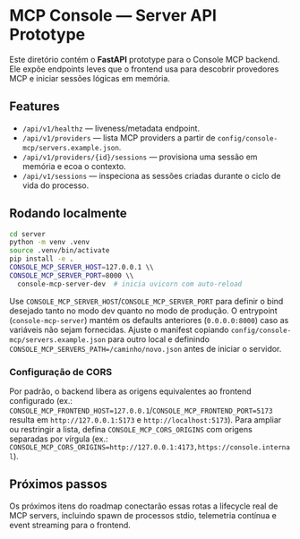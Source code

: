 # MCP Console — Server API Prototype

Este diretório contém o **FastAPI** prototype para o Console MCP backend. Ele expõe endpoints leves que o frontend usa para
descobrir provedores MCP e iniciar sessões lógicas em memória.

## Features

- `/api/v1/healthz` — liveness/metadata endpoint.
- `/api/v1/providers` — lista MCP providers a partir de `config/console-mcp/servers.example.json`.
- `/api/v1/providers/{id}/sessions` — provisiona uma sessão em memória e ecoa o contexto.
- `/api/v1/sessions` — inspeciona as sessões criadas durante o ciclo de vida do processo.

## Rodando localmente

```bash
cd server
python -m venv .venv
source .venv/bin/activate
pip install -e .
CONSOLE_MCP_SERVER_HOST=127.0.0.1 \\
CONSOLE_MCP_SERVER_PORT=8000 \\
  console-mcp-server-dev  # inicia uvicorn com auto-reload
```

Use `CONSOLE_MCP_SERVER_HOST`/`CONSOLE_MCP_SERVER_PORT` para definir o bind desejado tanto no modo dev quanto no modo
de produção. O entrypoint (`console-mcp-server`) mantém os defaults anteriores (`0.0.0.0:8000`) caso as variáveis não
sejam fornecidas. Ajuste o manifest copiando `config/console-mcp/servers.example.json` para outro local e definindo
`CONSOLE_MCP_SERVERS_PATH=/caminho/novo.json` antes de iniciar o servidor.

### Configuração de CORS

Por padrão, o backend libera as origens equivalentes ao frontend configurado (ex.:
`CONSOLE_MCP_FRONTEND_HOST=127.0.0.1`/`CONSOLE_MCP_FRONTEND_PORT=5173` resulta em `http://127.0.0.1:5173` e
`http://localhost:5173`). Para ampliar ou restringir a lista, defina `CONSOLE_MCP_CORS_ORIGINS` com origens separadas por
vírgula (ex.: `CONSOLE_MCP_CORS_ORIGINS=http://127.0.0.1:4173,https://console.internal`).

## Próximos passos

Os próximos itens do roadmap conectarão essas rotas a lifecycle real de MCP servers, incluindo spawn de processos stdio,
telemetria contínua e event streaming para o frontend.
